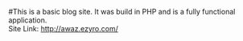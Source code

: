 #This is a basic blog site. It was build in PHP and is a fully functional application.</br>
Site Link: http://awaz.ezyro.com/
